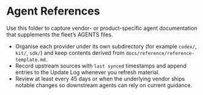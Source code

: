# Agent References

Use this folder to capture vendor- or product-specific agent documentation that supplements the fleet’s AGENTS files.

- Organise each provider under its own subdirectory (for example `codex/`, `kit/`, `sdk/`) and keep contents derived from `docs/reference/reference-template.md`.
- Record upstream sources with `last synced` timestamps and append entries to the Update Log whenever you refresh material.
- Review at least every 45 days or when the underlying vendor ships notable changes so downstream agents can rely on current guidance.
